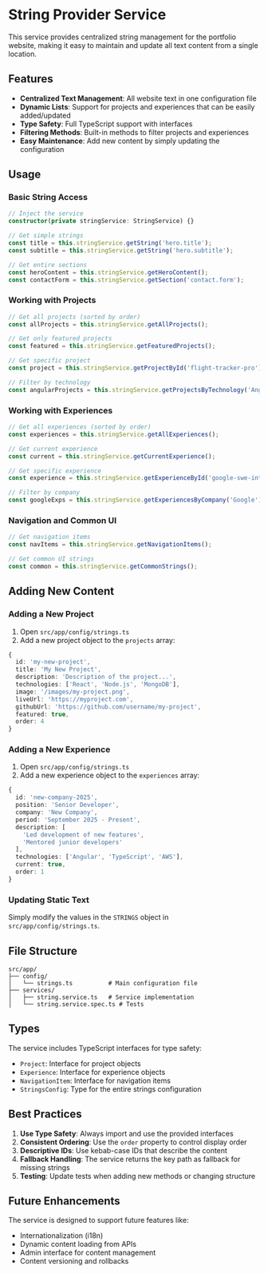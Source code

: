 # String Provider Service

This service provides centralized string management for the portfolio website, making it easy to maintain and update all text content from a single location.

## Features

- **Centralized Text Management**: All website text in one configuration file
- **Dynamic Lists**: Support for projects and experiences that can be easily added/updated
- **Type Safety**: Full TypeScript support with interfaces
- **Filtering Methods**: Built-in methods to filter projects and experiences
- **Easy Maintenance**: Add new content by simply updating the configuration

## Usage

### Basic String Access

```typescript
// Inject the service
constructor(private stringService: StringService) {}

// Get simple strings
const title = this.stringService.getString('hero.title');
const subtitle = this.stringService.getString('hero.subtitle');

// Get entire sections
const heroContent = this.stringService.getHeroContent();
const contactForm = this.stringService.getSection('contact.form');
```

### Working with Projects

```typescript
// Get all projects (sorted by order)
const allProjects = this.stringService.getAllProjects();

// Get only featured projects
const featured = this.stringService.getFeaturedProjects();

// Get specific project
const project = this.stringService.getProjectById('flight-tracker-pro');

// Filter by technology
const angularProjects = this.stringService.getProjectsByTechnology('Angular');
```

### Working with Experiences

```typescript
// Get all experiences (sorted by order)
const experiences = this.stringService.getAllExperiences();

// Get current experience
const current = this.stringService.getCurrentExperience();

// Get specific experience
const experience = this.stringService.getExperienceById('google-swe-intern-2025');

// Filter by company
const googleExps = this.stringService.getExperiencesByCompany('Google');
```

### Navigation and Common UI

```typescript
// Get navigation items
const navItems = this.stringService.getNavigationItems();

// Get common UI strings
const common = this.stringService.getCommonStrings();
```

## Adding New Content

### Adding a New Project

1. Open `src/app/config/strings.ts`
2. Add a new project object to the `projects` array:

```typescript
{
  id: 'my-new-project',
  title: 'My New Project',
  description: 'Description of the project...',
  technologies: ['React', 'Node.js', 'MongoDB'],
  image: '/images/my-project.png',
  liveUrl: 'https://myproject.com',
  githubUrl: 'https://github.com/username/my-project',
  featured: true,
  order: 4
}
```

### Adding a New Experience

1. Open `src/app/config/strings.ts`
2. Add a new experience object to the `experiences` array:

```typescript
{
  id: 'new-company-2025',
  position: 'Senior Developer',
  company: 'New Company',
  period: 'September 2025 - Present',
  description: [
    'Led development of new features',
    'Mentored junior developers'
  ],
  technologies: ['Angular', 'TypeScript', 'AWS'],
  current: true,
  order: 1
}
```

### Updating Static Text

Simply modify the values in the `STRINGS` object in `src/app/config/strings.ts`.

## File Structure

```
src/app/
├── config/
│   └── strings.ts          # Main configuration file
├── services/
│   ├── string.service.ts   # Service implementation
│   └── string.service.spec.ts # Tests
```

## Types

The service includes TypeScript interfaces for type safety:

- `Project`: Interface for project objects
- `Experience`: Interface for experience objects  
- `NavigationItem`: Interface for navigation items
- `StringsConfig`: Type for the entire strings configuration

## Best Practices

1. **Use Type Safety**: Always import and use the provided interfaces
2. **Consistent Ordering**: Use the `order` property to control display order
3. **Descriptive IDs**: Use kebab-case IDs that describe the content
4. **Fallback Handling**: The service returns the key path as fallback for missing strings
5. **Testing**: Update tests when adding new methods or changing structure

## Future Enhancements

The service is designed to support future features like:
- Internationalization (i18n)
- Dynamic content loading from APIs
- Admin interface for content management
- Content versioning and rollbacks
